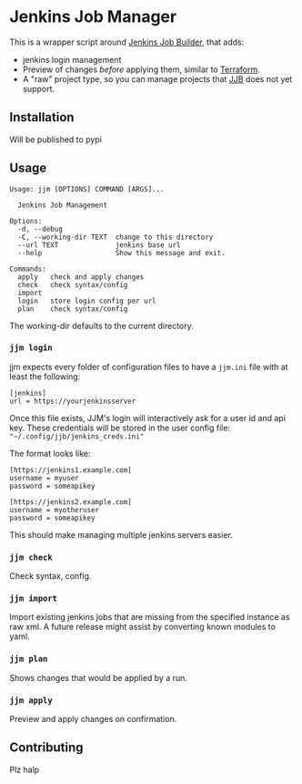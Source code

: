 # Jenkins Job Manager

This is a wrapper script around [Jenkins Job Builder][jjb], that adds:
 - jenkins login management
 - Preview of changes _before_ applying them, similar to [Terraform][tf].
 - A "raw" project type, so you can manage projects that [JJB][jjb] does not yet support.

## Installation

Will be published to pypi

## Usage

```
Usage: jjm [OPTIONS] COMMAND [ARGS]...

  Jenkins Job Management

Options:
  -d, --debug
  -C, --working-dir TEXT  change to this directory
  --url TEXT              jenkins base url
  --help                  Show this message and exit.

Commands:
  apply   check and apply changes
  check   check syntax/config
  import
  login   store login config per url
  plan    check syntax/config
```

The working-dir defaults to the current directory.

### `jjm login`

jjm expects every folder of configuration files to have a `jjm.ini` file with at least the following:

```
[jenkins]
url = https://yourjenkinsserver
```

Once this file exists, JJM's login will interactively ask for a user id and api key. These credentials will be stored in the user config file: `"~/.config/jjb/jenkins_creds.ini"`

The format looks like:

```
[https://jenkins1.example.com]
username = myuser
password = someapikey

[https://jenkins2.example.com]
username = myotheruser
password = someapikey
```

This should make managing multiple jenkins servers easier.

### `jjm check`

Check syntax, config.

### `jjm import`

Import existing jenkins jobs that are missing from the specified instance as raw xml.
A future release might assist by converting known modules to yaml.

### `jjm plan`

Shows changes that would be applied by a run.

### `jjm apply`

Preview and apply changes on confirmation.

## Contributing

Plz halp

[jjb]: https://docs.openstack.org/infra/jenkins-job-builder/
[tf]: https://www.terraform.io/
